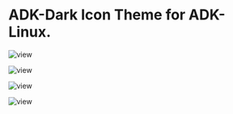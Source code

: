 # ADK-Dark Icon Theme for ADK-Linux.

![view](View-1.png?raw=true)

![view](View-2.png?raw=true)

![view](View-3.png?raw=true)

![view](View-4.png?raw=true)